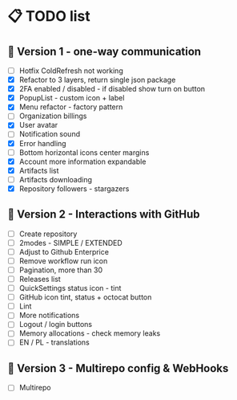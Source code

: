 # 📋 TODO list

## 🚀 Version 1 - one-way communication

- [ ] Hotfix ColdRefresh not working
- [x] Refactor to 3 layers, return single json package
- [x] 2FA enabled / disabled - if disabled show turn on button
- [x] PopupList - custom icon + label
- [x] Menu refactor - factory pattern
- [ ] Organization billings
- [x] User avatar
- [ ] Notification sound
- [x] Error handling
- [ ] Bottom horizontal icons center margins
- [x] Account more information expandable
- [x] Artifacts list
- [ ] Artifacts downloading
- [x] Repository followers - stargazers

## 🌟 Version 2 - Interactions with GitHub
- [ ] Create repository
- [ ] 2modes - SIMPLE / EXTENDED
- [ ] Adjust to Github Enterprice
- [ ] Remove workflow run icon
- [ ] Pagination, more than 30
- [ ] Releases list
- [ ] QuickSettings status icon - tint
- [ ] GitHub icon tint, status + octocat button
- [ ] Lint
- [ ] More notifications
- [ ] Logout / login buttons
- [ ] Memory allocations - check memory leaks
- [ ] EN / PL - translations

## 🎯 Version 3 - Multirepo config & WebHooks

- [ ] Multirepo
